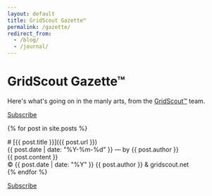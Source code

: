 ```yaml
---
layout: default
title: GridScout Gazette™
permalink: /gazette/
redirect_from:
  - /blog/
  - /journal/
---
```


# GridScout Gazette™
Here's what's going on in the manly arts, from the [GridScout™][gridscout] team.

<a class="btn" href="/feed.xml">Subscribe</a>

{% for post in site.posts %}
<div class="post" markdown="1">
# [{{ post.title }}]({{ post.url }})
<div class="post-metadata">{{ post.date | date: "%Y-%m-%d" }} — by {{ post.author }}</div>
{{ post.content }}
<div class="post-metadata">© {{ post.date | date: "%Y" }} {{ post.author }} &amp; gridscout.net </div>
</div>
{% endfor %}

<a class="btn" href="/feed.xml">Subscribe</a>


[gridscout]: /
